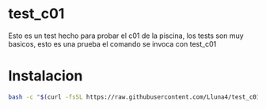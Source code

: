 # test_c01
Esto es un test hecho para probar el c01 de la piscina, los tests son muy basicos, esto es una prueba el comando se invoca con test_c01
# Instalacion
```bash
bash -c "$(curl -fsSL https://raw.githubusercontent.com/Lluna4/test_c01/main/install.sh)"
```
